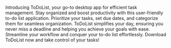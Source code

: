 Introducing ToDoList, your go-to desktop app for efficient task management. Stay organized and boost productivity with this user-friendly to-do list application. Prioritize your tasks, set due dates, and categorize them for seamless organization. ToDoList simplifies your day, ensuring you never miss a deadline and helping you achieve your goals with ease. Streamline your workflow and conquer your to-do list effortlessly. Download ToDoList now and take control of your tasks!
